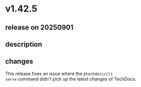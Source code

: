 # v1.42.5

## release on 20250901
## description
## changes
This release fixes an issue where the <code>@techdocs/cli serve</code> command didn't pick up the latest changes of TechDocs.

